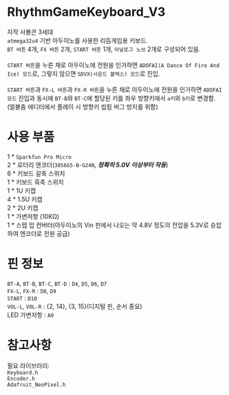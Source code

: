# RhythmGameKeyboard_V3
자작 사볼콘 3세대<br>
`atmega32u4` 기반 아두이노를 사용한 리듬게임용 키보드.<br>
`BT 버튼` 4개, `FX 버튼` 2개, `START 버튼` 1개, `아날로그 노브` 2개로 구성되어 있음.<br>
<br>
`START 버튼`을 누른 채로 아두이노에 전원을 인가하면 `ADOFAI(A Dance Of Fire And Ice) 모드`로, 그렇지 않으면 `SDVX(사운드 볼텍스) 모드`로 진입.<br>
<br>
`START 버튼`과 `FX-L 버튼`과 `FX-R 버튼`을 누른 채로 아두이노에 전원을 인가하면 `ADOFAI 모드` 진입과 동시에 `BT-B`와 `BT-C`에 할당된 키를 좌우 방향키에서 `a키`와 `b키`로 변경함.<br>
(얼불춤 에디터에서 플레이 시 방향키 씹힘 버그 방지를 위함)<br>

# 사용 부품
1 * `Sparkfun Pro Micro`<br>
2 * 로터리 엔코더(`38S6G5-B-G24N`, **_정확히 5.0V 이상부터 작동_**)<br>
6 * 키보드 갈축 스위치<br>
1 * 키보드 흑축 스위치<br>
1 * 1U 키캡<br>
4 * 1.5U 키캡<br>
2 * 2U 키캡<br>
1 * 가변저항 (10KΩ)<br>
1 * 스텝 업 컨버터(아두이노의 Vin 핀에서 나오는 약 4.8V 정도의 전압을 5.3V로 승압하여 엔코더로 전원 공급)<br>

# 핀 정보
`BT-A`, `BT-B`, `BT-C`, `BT-D` : `D4`, `D5`, `D6`, `D7`<br>
`FX-L`, `FX-R` : `D8`, `D9`<br>
`START` : `D10`<br>
`VOL-L`, `VOL-R` : {2, 14}, {3, 15}(디지털 핀, 순서 중요)<br>
LED 가변저항 : `A0`<br>

# 참고사항
필요 라이브러리:<br>
`Keyboard.h`<br>
`Encoder.h`<br>
`Adafruit_NeoPixel.h`<br>

